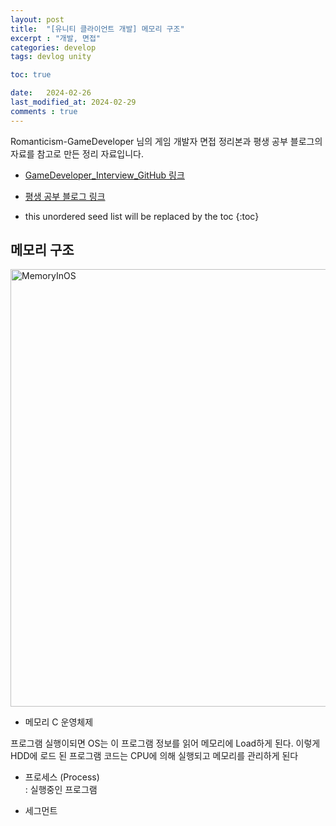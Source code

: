 ```yaml
---
layout: post
title:  "[유니티 클라이언트 개발] 메모리 구조"
excerpt : "개발, 면접"
categories: develop
tags: devlog unity

toc: true

date:   2024-02-26
last_modified_at: 2024-02-29
comments : true
---
```

> <span style="font-size: 80%">
Romanticism-GameDeveloper 님의 게임 개발자 면접 정리본과 평생 공부 블로그의 자료를 참고로 만든 정리 자료입니다.

- [GameDeveloper_Interview_GitHub 링크](https://github.com/Romanticism-GameDeveloper/GameDeveloper-Client-Interview?tab=readme-ov-file)  

- [평생 공부 블로그 링크](https://ansohxxn.github.io)</span>

<!--more-->

* this unordered seed list will be replaced by the toc
{:toc}

## 메모리 구조

<img width="700" alt="MemoryInOS" src="https://github.com/Jinlee0206/Jinlee0206.github.io/assets/105345909/b864eca1-cfa7-4a12-a189-9df8d585c020">


- 메모리 C 운영체제  

프로그램 실행이되면 OS는 이 프로그램 정보를 읽어 메모리에 Load하게 된다. 이렇게 HDD에 로드 된 프로그램 코드는 CPU에 의해 실행되고 메모리를 관리하게 된다

- 프로세스 (Process)   
  : 실행중인 프로그램

- 세그먼트



